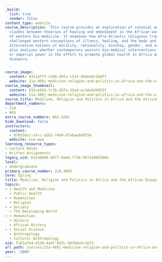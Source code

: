 ```yaml
---
_build:
  list: true
  render: false
content_type: website
course_description: 'This course provides an exploration of colonial and postcolonial
  clashes between theories of healing and embodiment in the African world and those
  of western bio-medicine. It examines how Afro-Atlantic religious traditions have
  challenged western conceptions of illness, healing, and the body and have also offered
  alternative notions of morality, rationality, kinship, gender, and sexuality. It
  also analyzes whether contemporary western bio-medical interventions reinforce colonial
  or imperial power in the effort to promote global health in Africa and the African
  diaspora.

  '
course_image:
  content: 4311afff-c2b6-d9fa-c514-db4ea8c2bdff
  website: 21a-460j-medicine-religion-and-politics-in-africa-and-the-african-diaspora-spring-2005
course_image_thumbnail:
  content: 01bce92b-fc36-457a-35ad-ec3da5d4955f
  website: 21a-460j-medicine-religion-and-politics-in-africa-and-the-african-diaspora-spring-2005
course_title: Medicine, Religion and Politics in Africa and the African Diaspora
department_numbers:
- 21A
- WGS
extra_course_numbers: WGS.620J
hide_download: false
instructors:
  content:
  - 87033dcc-afcc-a2b3-74d4-87abae8d9f54
  website: ocw-www
learning_resource_types:
- Lecture Notes
- Written Assignments
legacy_uid: 61e38b68-d4f7-0ab6-ff28-5b7a1092508a
level:
- Undergraduate
primary_course_number: 21A.460J
term: Spring
title: Medicine, Religion and Politics in Africa and the African Diaspora
topics:
- - Health and Medicine
  - Public Health
- - Humanities
  - Religion
- - Society
  - The Developing World
- - Humanities
  - History
  - African History
- - Social Science
  - Anthropology
  - Cultural Anthropology
uid: f161a7e4-d120-4adf-9d3c-94398a5c3ef3
url_path: courses/21a-460j-medicine-religion-and-politics-in-africa-and-the-african-diaspora-spring-2005
year: '2005'
---
```

